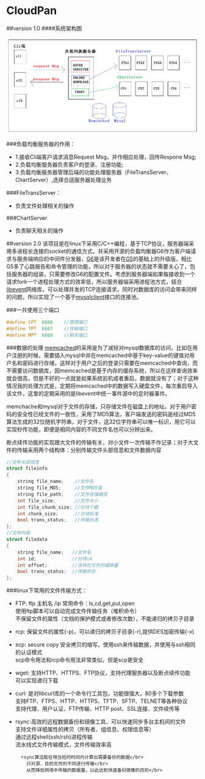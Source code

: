 # CloudPan
##version 1.0
####系统架构图

![](https://github.com/qinyuLT/Images/blob/master/cloudpan.png)</br>

###负载均衡服务器的作用：
- 1.接收Cli端客户请求消息Request Msg，并作相应处理，回传Respone Msg;
- 2.负载均衡服务器负责客户的登录、注册功能;
- 3.负载均衡服务器管理后端的功能处理服务器（FileTransServer、ChartServer）,选择合适服务器处理业务

###FileTransServer：
- 负责文件处理相关的操作

###ChartServer
- 负责聊天相关的操作

##version 2.0
该项目是在linux下采用C/C++编程，基于TCP协议，服务器端采用多进程长连接的socket的通信方式，并采用开源的负载均衡器G6作为客户端请求与服务端响应的中间件分发器，[G6](http://www.oschina.net/p/G6)是该开发者在[G5](http://www.oschina.net/p/g5)的基础上的升级版，相比G5多了心跳报告和命令管理的功能，所以对于服务器的状态就不需要关心了，包括服务器的组装，只需要修改G6的配置文件。考虑到服务器端如果每接收到一个请求fork一个进程处理方式的效率低，所以服务器端采用进程池方式，结合[libevent](http://libevent.org/)网络库，可以处理并发的TCP连接请求，同时对数据库的访问会带来同样的问题，所以实现了一个基于[mysqlclient](https://pypi.python.org/pypi/mysqlclient)接口的连接池。

###一共使用三个端口
```c++
#define CPT  6666    //管理端口
#define TPT  6667    //传输端口
#define MPT  6668    //聊天端口
```
###数据的处理
[memcached](http://php.net/manual/zh/book.memcached.php)的采用是为了减轻对mysql数据库的访问，比如在用户注册的时候，需要插入mysql中并在memcached中基于key-value的键值对用户名和密码进行存储，这样对于用户之后的登录只需要在memcached中查询，而不需要访问数据库，因memcached是基于内存的缓存系统，所以在这样查询效率就会很高，但是不好的一点就是如果系统宕机或者重启，数据就没有了；对于这种情况我的处理方式是，定期将memcached中的数据写入硬盘文件，每次重启导入该文件，这里的定期采用的是libevent中统一事件源中的定时器事件。

memchache和mysql对于文件的存储，只存储文件在磁盘上的地址。对于用户密码的安全性已经文件的一致性，采用了MD5算法，客户端发送的密码是经过MD5算法生成的32位随机字符串，对于文件，这32位字符串可以唯一标识，用它可以实现秒传功能，即便是相同内容的不同文件名也可以分辨出来。

断点续传功能的实现跟大文件的传输有关，对小文件一次传输不作记录；对于大文件的传输采用两个结构体：分别传输文件头部信息和文件数据内容
```c++
//文件头部信息
struct fileinfo
{
    string file_name;    //文件名
    string file_MD5;     //文件MD5值
    string file_path;    //文件存储路径
    int file_size;       //文件大小
    int file_chunk_size; //分块个数
    int chunk_size;      //分块标准
    bool trans_status;   //传输状态
};
//文件内容
struct filedata
{
    string file_name;   //文件名 
    int id;             //分块id
    int offset;         //该块在文件的偏移量
    bool trans_status;  //传输状态
};
```

###linux下常用的文件传输方式：
- FTP: ftp 主机名 /ip   常用命令：ls,cd,get,put,open</br>
    	 使用ftp脚本可以自动完成文件传输任务（堆积命令）</br>
         不保留文件的属性（文档的保护模式或者修改次数），不能递归的拷贝子目录</br>

- rcp:
    	 保留文件的属性(-p)，可以递归的拷贝子目录(-r),提供DES加密传输(-x)</br>

- scp: secure copy
     	 安全拷贝的缩写，使用ssh来传输数据，并使用与ssh相同的认证模式</br>
     	 scp命令用法和rcp命令用法非常类似，但是scp更安全</br>

- wget: 支持HTTP、HTTPS、FTP协议，支持代理服务器以及断点续传功能</br>
    	  可以实现递归下载</br>

- curl: 是对libcurl库的一个命令行工具包，功能很强大，80多个下载参数</br>
    	  支持FTP、FTPS、HTTP、HTTPS、TFTP、SFTP、TELNET等各种协议</br>
    	  支持代理、用户认证、FTP传输、HTTP post、SSL连接、文件续传等</br>

- rsync:高效的远程数据备份和镜像工具、可以快速同步多台主机间的文件</br>
    	  支持文件详细属性的拷贝（所有者、组信息、权限信息等）</br>
    	  通过远程shell(ssh/rsh)进程传输</br>
    	  流水线式文件传输模式，文件传输效率高</br>
    	  
        rsync算法能在相当短的时间内计算出需要备份的数据</br>
    	  只对源、目的文件的不同进行传输</br>
    	  从而降低网络中传输的数据量，以此达到快速备份镜像的目的</br>

